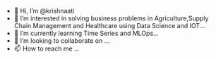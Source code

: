 - 👋 Hi, I’m @krishnaati
- 👀 I’m interested in solving business problems in Agriculture,Supply Chain Management and Healthcare using Data Science and IOT...
- 🌱 I’m currently learning Time Series and MLOps...
- 💞️ I’m looking to collaborate on ...
- 📫 How to reach me ...

<!---
krishnaati/krishnaati is a ✨ special ✨ repository because its `README.md` (this file) appears on your GitHub profile.
You can click the Preview link to take a look at your changes.
--->
